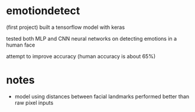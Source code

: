 # emotiondetect

(first project) built a tensorflow model with keras

tested both MLP and CNN neural networks on detecting emotions in a human face

attempt to improve accuracy (human accuracy is about 65%)

# notes
- model using distances between facial landmarks performed better than raw pixel inputs

